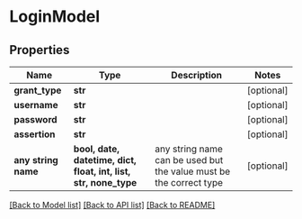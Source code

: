 # LoginModel


## Properties
Name | Type | Description | Notes
------------ | ------------- | ------------- | -------------
**grant_type** | **str** |  | [optional] 
**username** | **str** |  | [optional] 
**password** | **str** |  | [optional] 
**assertion** | **str** |  | [optional] 
**any string name** | **bool, date, datetime, dict, float, int, list, str, none_type** | any string name can be used but the value must be the correct type | [optional]

[[Back to Model list]](../README.md#documentation-for-models) [[Back to API list]](../README.md#documentation-for-api-endpoints) [[Back to README]](../README.md)


